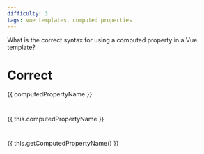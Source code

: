```yaml
---
difficulty: 3
tags: vue templates, computed properties
---
```


What is the correct syntax for using a computed property in a Vue template?

# Correct

{{ computedPropertyName }}

#

{{ this.computedPropertyName }}

#

{{ this.getComputedPropertyName() }}